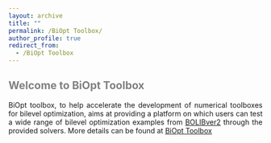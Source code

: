 ```yaml
---
layout: archive
title: ""
permalink: /BiOpt Toolbox/
author_profile: true
redirect_from:
  - /BiOpt Toolbox
---
```


<span style="color:grey">Welcome to BiOpt Toolbox</span>
---

<p><div style="text-align:justify;">  
BiOpt toolbox, to help accelerate the development of numerical toolboxes for bilevel optimization, aims at providing a platform on which users can test a wide range of bilevel optimization examples from <a href="https://biopt.github.io/">BOLIBver2</a> through the provided solvers. More details can be found at <a href="https://biopt.github.io/">BiOpt Toolbox</a>
</div>  </p>
